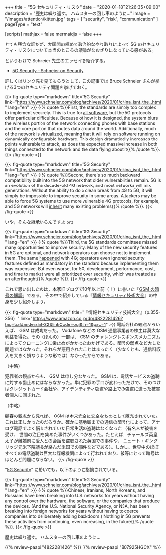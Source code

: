 +++
title = "5G セキュリティ・リスク"
date =  "2020-01-18T21:26:35+09:00"
description = "歴史は繰り返す。 ハムスターの回し車のように…"
image = "/images/attention/kitten.jpg"
tags = [ "security", "risk", "communication" ]
pageType = "text"

[scripts]
  mathjax = false
  mermaidjs = false
+++

とても残念な話だが，大国間の極めて政治的なやり取りによって 5G のセキュリティ・リスクについて本当のところの議論がなおざりになっている感がある。

というわけで Schneier 先生のエッセイを紹介する。

- [5G Security - Schneier on Security](https://www.schneier.com/blog/archives/2020/01/china_isnt_the_.html)

詳しくはリンク先を見てもらうとして，この記事では Bruce Schneier さんが挙げる3つのセキュリティ問題を挙げておく。

{{< fig-quote type="markdown" title="5G Security" link="https://www.schneier.com/blog/archives/2020/01/china_isnt_the_.html" lang="en" >}}
{{% quote %}}First, the standards are simply too complex to implement securely. This is true for [all software](https://www.schneier.com/essays/archives/1999/11/a_plea_for_simplicit.html), but the 5G protocols offer particular difficulties. Because of how it is designed, the system blurs the wireless portion of the network connecting phones with base stations and the core portion that routes data around the world. Additionally, much of the network is virtualized, meaning that it will rely on software running on dynamically configurable hardware. This design dramatically increases the points vulnerable to attack, as does the expected massive increase in both things connected to the network and the data flying about it{{% /quote %}}.
{{< /fig-quote >}}

{{< fig-quote type="markdown" title="5G Security" link="https://www.schneier.com/blog/archives/2020/01/china_isnt_the_.html" lang="en" >}}
{{% quote %}}Second, there's so much backward compatibility built into the 5G network that older vulnerabilities remain. 5G is an evolution of the decade-old 4G network, and most networks will mix generations. Without the ability to do a clean break from 4G to 5G, it will simply be impossible to improve security in some areas. Attackers may be able to force 5G systems to use more vulnerable 4G protocols, for example, and 5G networks will [inherit](https://gcn.com/articles/2019/10/21/5g-security.aspx) many existing problems{{% /quote %}}.
{{< /fig-quote >}}

いや，そんな継承いらんですよ `orz`

{{< fig-quote type="markdown" title="5G Security" link="https://www.schneier.com/blog/archives/2020/01/china_isnt_the_.html" lang="en" >}}
{{% quote %}}Third, the 5G standards committees missed many opportunities to improve security. Many of the new security features in 5G are optional, and network operators can choose not to implement them. The same [happened](https://www.wired.com/story/5g-more-secure-4g-except-when-not/) with 4G; operators even ignored security features defined as mandatory in the standard because implementing them was expensive. But even worse, for 5G, development, performance, cost, and time to market were all prioritized over security, which was treated as an afterthought{{% /quote %}}.
{{< /fig-quote >}}

これで思い出したのは，本家旧ブログで10年以上前（！）に書いた「[GSM の暗号の解読](https://baldanders.info/blog/000472/)」である。
その中で紹介している『[情報セキュリティ技術大全](https://www.amazon.co.jp/dp/4822281426?tag=baldandersinf-22&linkCode=ogi&th=1&psc=1)』の中身を少し紹介しよう。

{{< fig-quote type="markdown" title="『情報セキュリティ技術大全』（p.355-356）" link="https://www.amazon.co.jp/dp/4822281426?tag=baldandersinf-22&linkCode=ogi&th=1&psc=1" >}}
電話会社の観点からいえば、 GSM は成功だった。 Vodafone などの GSM 通信事業者の株主は莫大な利益を得た。その（ほんの）一部は、 GSM のチャレンジレスポンスメカニズムによってクローニングに歯止めがかかったおかげである。暗号の弱点など大した問題ではなかった。それらが悪用されたことはまったく（少なくとも、通信料収入を大きく損なうような形では）なかったからである。

（中略）

犯罪者の観点からも、 GSM は申し分なかった。 GSM は、電話サービスの盗聴に対する歯止めにはならなかった。単に犯罪の手口が変わっただけで、そのつけはクレジットカード会社や、アイデンティティ窃盗や路上での強盗に遭った被害者個人に回された。

（中略）

顧客の観点から見れば、 GSM は本来完全に安全なものとして販売されていた。これは正しかったのだろうか。確かに基地局までの通信の暗号化によって、アナログ電話でよく悩まされていた日常生活の盗聴はなくなった （有名人が被害を受け、 世間の注目を集めた事件がいくつかあった。たとえば，チャールズ英皇太子が離婚前に愛人との会話を盗聴された英国での事件や、 ニュート・ギングリッジ元米下院議長が絡んだ米国での事件などである）。しかし、世界中のほぼすべての電話盗聴は巨大な諜報機関によって行われており、彼等にとって暗号はほとんど問題にならない。
{{< /fig-quote >}}

“[5G Security](https://www.schneier.com/blog/archives/2020/01/china_isnt_the_.html "5G Security - Schneier on Security")” に於いても，以下のように指摘されている。

{{< fig-quote type="markdown" title="5G Security" link="https://www.schneier.com/blog/archives/2020/01/china_isnt_the_.html" lang="en" >}}
{{% quote %}}Chinese, Iranians, North Koreans, and Russians have been breaking into U.S. networks for years without having any control over the hardware, the software, or the companies that produce the devices. (And the U.S. National Security Agency, or NSA, has been breaking into foreign networks for years without having to coerce companies into deliberately adding backdoors.) Nothing in 5G prevents these activities from continuing, even increasing, in the future{{% /quote %}}.
{{< /fig-quote >}}

歴史は繰り返す。
ハムスターの回し車のように...

{{% review-paapi "4822281426" %}} <!-- 情報セキュリティ技術大全 -->
{{% review-paapi "B07925HGCX" %}} <!-- ハムスターの回し車 -->

